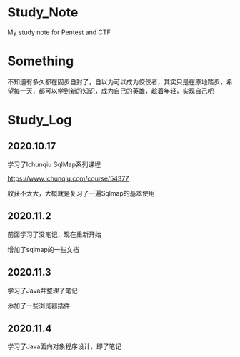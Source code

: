 # Study_Note
My study note for Pentest and CTF 

# Something

不知道有多久都在固步自封了，自以为可以成为佼佼者，其实只是在原地踏步，希望每一天，都可以学到新的知识，成为自己的英雄，趁着年轻，实现自己吧

# Study_Log

## 2020.10.17

学习了Ichunqiu SqlMap系列课程

https://www.ichunqiu.com/course/54377

收获不太大，大概就是复习了一遍Sqlmap的基本使用

## 2020.11.2

前面学习了没笔记，现在重新开始

增加了sqlmap的一些文档

## 2020.11.3

学习了Java并整理了笔记

添加了一些浏览器插件

## 2020.11.4

学习了Java面向对象程序设计，即了笔记